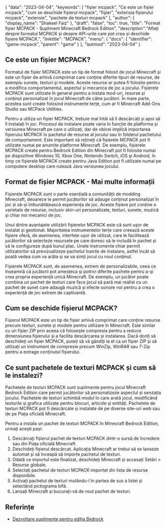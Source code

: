 {
"data": "2023-04-04",
  "keywords": [
"fișier mcpack",
"Ce este un fișier mcpack",
"cum se deschide fișierul mcpack",
"fişier",
"extensia fișierului mcpack",
"extensie",
"pachete de texturi mcpack"
],
  "author": {
"display_name": "Shakeel Faiz"
},
"draft": "false",
"toc": true,
"title": "Format fișier MCPACK - Supliment Minecraft Bedrock Edition",
  "description":"Aflați despre formatul MCPACK și despre API-urile care pot crea și deschide fișiere MCPACK.",
  "linktitle": "MCPACK",
  "menu": {
    "docs": {
      "identifier": "game-mcpack",
      "parent": "game"
}
},
"lastmod": "2023-04-04"
}

## Ce este un fișier MCPACK?

Formatul de fișier MCPACK este un tip de format folosit de jocul Minecraft și este un fișier de arhivă comprimat care conține diferite tipuri de resurse, de exemplu sunete, texturi și modele. Aceste resurse ar putea fi folosite pentru a modifica comportamentul, aspectul și mecanica de joc a jocului. Fișierele MCPACK sunt utilizate în general pentru a instala mod-uri, resurse și conținut personalizat în jocul Minecraft de către jucători. În mare parte, acestea sunt create folosind instrumente terțe, cum ar fi Minecraft Add-Ons Studio sau MCPack Utilities.

Pentru a utiliza un fișier MCPACK, trebuie mai întâi să îl descărcați și apoi să îl instalați în joc. Procesul de instalare poate varia în funcție de platforma și versiunea Minecraft pe care o utilizați, dar de obicei implică importarea fișierului MCPACK în pachetul de resurse al jocului sau în folderul pachetului de comportament. Este important să rețineți că fișierele MCPACK pot fi utilizate numai pe anumite platforme Minecraft. De exemplu, fișierele MCPACK create pentru Bedrock Edition din Minecraft pot fi folosite numai pe dispozitive Windows 10, Xbox One, Nintendo Switch, iOS și Android, în timp ce fișierele MCPACK create pentru Java Edition pot fi utilizate numai pe computere desktop care rulează Java versiunea jocului.

## Format de fișier MCPACK - Mai multe informații

Fișierele MCPACK sunt o parte esențială a comunității de modding Minecraft, deoarece le permit jucătorilor să adauge conținut personalizat în joc și să-și îmbunătățească experiența de joc. Aceste fișiere pot conține o varietate de resurse, inclusiv skin-uri personalizate, texturi, sunete, muzică și chiar noi mecanici de joc.

Unul dintre avantajele utilizării fișierelor MCPACK este că sunt ușor de instalat și gestionat. Majoritatea instrumentelor terțe care creează aceste fișiere oferă, de asemenea, interfețe ușor de utilizat, care le facilitează jucătorilor să selecteze resursele pe care doresc să le includă în pachet și să le configureze după bunul plac. Unele instrumente chiar permit utilizatorilor să previzualizeze pachetul înainte de instalare, astfel încât să poată vedea cum va arăta și se va simți jocul cu noul conținut.

Fișierele MCPACK sunt, de asemenea, extrem de personalizabile, ceea ce înseamnă că jucătorii pot amesteca și potrivi diferite pachete pentru a-și crea propria experiență unică Minecraft. De exemplu, un jucător poate combina un pachet de texturi care face jocul să pară mai realist cu un pachet de sunet care adaugă muzică și efecte sonore noi pentru a crea o experiență de joc extrem de captivantă.

## Cum se deschide fișierul MCPACK?

Fișierul MCPACK este un tip de fișier arhivă comprimat care conține resurse precum texturi, sunete și modele pentru utilizare în Minecraft. Este similar cu un fișier ZIP prin aceea că folosește compresia pentru a reduce dimensiunea fișierului și a facilita descărcarea și instalarea. Dacă doriți să deschideți un fișier MCPACK, puteți să vă gândiți la el ca un fișier ZIP și să utilizați un instrument de compresie precum WinZip, WinRAR sau 7-Zip pentru a extrage conținutul fișierului.

## Ce sunt pachetele de texturi MCPACK și cum să le instalezi?

Pachetele de texturi MCPACK sunt suplimente pentru jocul Minecraft Bedrock Edition care permit jucătorilor să personalizeze aspectul și senzația jocului. Pachetele de texturi schimbă modul în care arată jocul, modificând texturile și grafica utilizate pentru blocuri, articole și entități. Pachetele de texturi MCPACK pot fi descărcate și instalate de pe diverse site-uri web sau de pe Piața oficială Minecraft.

Pentru a instala un pachet de texturi MCPACK în Minecraft Bedrock Edition, urmați acești pași:

1. Descărcați fișierul pachet de texturi MCPACK dintr-o sursă de încredere sau din Piața oficială Minecraft.
2. Deschideți fișierul descărcat. Aplicația Minecraft ar trebui să se lanseze automat și să înceapă să importe pachetul de texturi.
3. Odată ce importul este finalizat, deschideți Minecraft și accesați Setări > Resurse globale.
4. Selectați pachetul de texturi MCPACK importat din lista de resurse disponibile.
5. Activați pachetul de texturi mutându-l în partea de sus a listei și selectând pictograma bifă.
6. Lansați Minecraft și bucurați-vă de noul pachet de texturi.

## Referințe

* [Dezvoltare suplimente pentru ediția Bedrock](https://learn.microsoft.com/en-us/minecraft/creator/documents/gettingstarted)

